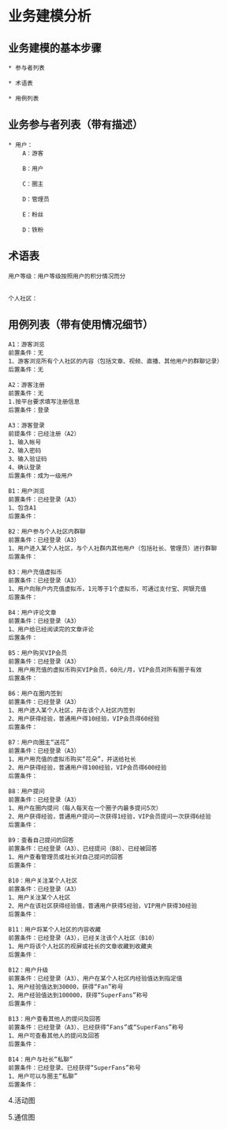 ﻿# 业务建模分析

## 业务建模的基本步骤

	* 参与者列表

	* 术语表

	* 用例列表

## 业务参与者列表（带有描述）

	* 用户：
		A：游客

		B：用户

		C：圈主

		D：管理员

		E：粉丝
		
		D：铁粉

## 术语表

	用户等级：用户等级按照用户的积分情况而分
		

	个人社区：

		

## 用例列表（带有使用情况细节）
	
	A1：游客浏览
	前置条件：无
	1、游客浏览所有个人社区的内容（包括文章、视频、直播、其他用户的群聊记录）
	后置条件：无

	A2：游客注册
	前置条件：无
	1.按平台要求填写注册信息
	后置条件：登录

	A3：游客登录
	前提条件：已经注册（A2）
	1、输入帐号
	2、输入密码
	3、输入验证码
	4、确认登录
	后置条件：成为一级用户

	B1：用户浏览
	前置条件：已经登录（A3）
	1、包含A1
	后置条件：
	
	B2：用户参与个人社区内群聊
	前置条件：已经登录（A3）
	1、用户进入某个人社区，与个人社群内其他用户（包括社长、管理员）进行群聊
	后置条件：
	
	B3：用户充值虚拟币
	前置条件：已经登录（A3）
	1、用户向账户内充值虚拟币，1元等于1个虚拟币，可通过支付宝、网银充值
	后置条件：

	B4：用户评论文章
	前置条件：已经登录（A3）
	1、用户给已经阅读完的文章评论
	后置条件：
	
	B5：用户购买VIP会员
	前置条件：已经登录（A3）
	1、用户用充值的虚拟币购买VIP会员，60元/月，VIP会员对所有圈子有效
	后置条件：

	B6：用户在圈内签到
	前置条件：已经登录（A3）
	1、用户进入某个人社区，并在该个人社区内签到
	2、用户获得经验，普通用户得10经验，VIP会员得60经验
	后置条件：

	B7：用户向圈主“送花”
	前置条件：已经登录（A3）
	1、用户用充值的虚拟币购买“花朵”，并送给社长
	2、用户获得经验，普通用户得100经验，VIP会员得600经验
	后置条件：

	B8：用户提问
	前置条件：已经登录（A3）
	1、用户在圈内提问（每人每天在一个圈子内最多提问5次）
	2、用户获得经验，普通用户提问一次获得1经验，VIP会员提问一次获得6经验
	后置条件：
	
	B9：查看自己提问的回答
	前置条件：已经登录（A3）、已经提问（B8）、已经被回答
	1、用户查看管理员或社长对自己提问的回答
	后置条件：

	B10：用户关注某个人社区
	前置条件：已经登录（A3）
	1、用户关注某个人社区
	2、用户在该社区获得经验值，普通用户获得5经验，VIP用户获得30经验
	后置条件：

	B11：用户将某个人社区的内容收藏
	前置条件：已经登录（A3），已经关注该个人社区（B10）
	1、用户将该个人社区的视屏或社长的文章收藏到收藏夹
	后置条件：

	B12：用户升级
	前置条件：已经登录（A3）、用户在某个人社区内经验值达到指定值
	1、用户经验值达到30000，获得“Fan”称号
	2、用户经验值达到100000，获得“SuperFans”称号
	后置条件：

	B13：用户查看其他人的提问及回答
	前置条件：已经登录（A3）、已经获得“Fans”或“SuperFans”称号
	1、用户可查看其他人的提问及回答
	后置条件：

	B14：用户与社长“私聊”
	前置条件：已经登录、已经获得“SuperFans”称号
	1、用户可以与圈主“私聊”
	后置条件：

	
4.活动图

5.通信图
